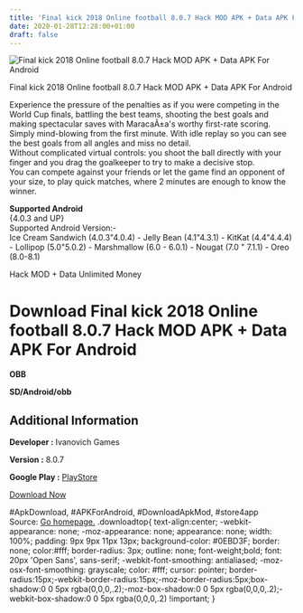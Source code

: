 ```yaml
---
title: 'Final kick 2018 Online football 8.0.7 Hack MOD APK + Data APK For Android'
date: 2020-01-28T12:28:00+01:00
draft: false
---
```


![Final kick 2018 Online football 8.0.7 Hack MOD APK + Data APK For Android](https://i0.wp.com/apkhome.net/wp-content/uploads/2018/06/Final-kick-2018-Online-football-8.0.7.png "Final kick 2018 Online football 8.0.7 Hack MOD APK + Data APK For Android")

  

Final kick 2018 Online football 8.0.7 Hack MOD APK + Data APK For Android

Experience the pressure of the penalties as if you were competing in the World Cup finals, battling the best teams, shooting the best goals and making spectacular saves with MaracaÃ±a's worthy first-rate scoring.  
Simply mind-blowing from the first minute. With idle replay so you can see the best goals from all angles and miss no detail.  
Without complicated virtual controls: you shoot the ball directly with your finger and you drag the goalkeeper to try to make a decisive stop.  
You can compete against your friends or let the game find an opponent of your size, to play quick matches, where 2 minutes are enough to know the winner.

**Supported Android**  
{4.0.3 and UP}  
Supported Android Version:-  
Ice Cream Sandwich (4.0.3"4.0.4) - Jelly Bean (4.1"4.3.1) - KitKat (4.4"4.4.4) - Lollipop (5.0"5.0.2) - Marshmallow (6.0 - 6.0.1) - Nougat (7.0 " 7.1.1) - Oreo (8.0-8.1)

Hack MOD + Data Unlimited Money

Download Final kick 2018 Online football 8.0.7 Hack MOD APK + Data APK For Android
==================================================================================

**OBB**

**SD/Android/obb**

Additional Information
----------------------

**Developer :** Ivanovich Games

**Version :** 8.0.7

**Google Play :** [PlayStore](https://play.google.com/store/apps/details?id=com.final_kick.best_penalty_shootout.soccer_football_game_free)

  

[Download Now](https://store4app.co/post/final-kick-2018-online-football-8-0-7-hack-mod-apk-data-apk-for-android_1573671368)

  
#ApkDownload, #APKForAndroid, #DownloadApkMod, #store4app  
Source: [Go homepage.](https://store4app.co/post/final-kick-2018-online-football-8-0-7-hack-mod-apk-data-apk-for-android_1573671368) .downloadtop{ text-align:center; -webkit-appearance: none; -moz-appearance: none; appearance: none; width: 100%; padding: 9px 9px 11px 13px; background-color: #0EBD3F; border: none; color:#fff; border-radius: 3px; outline: none; font-weight;bold; font: 20px 'Open Sans', sans-serif; -webkit-font-smoothing: antialiased; -moz-osx-font-smoothing: grayscale; color: #fff; cursor: pointer; border-radius:15px;-webkit-border-radius:15px;-moz-border-radius:5px;box-shadow:0 0 5px rgba(0,0,0,.2);-moz-box-shadow:0 0 5px rgba(0,0,0,.2);-webkit-box-shadow:0 0 5px rgba(0,0,0,.2) !important; }
